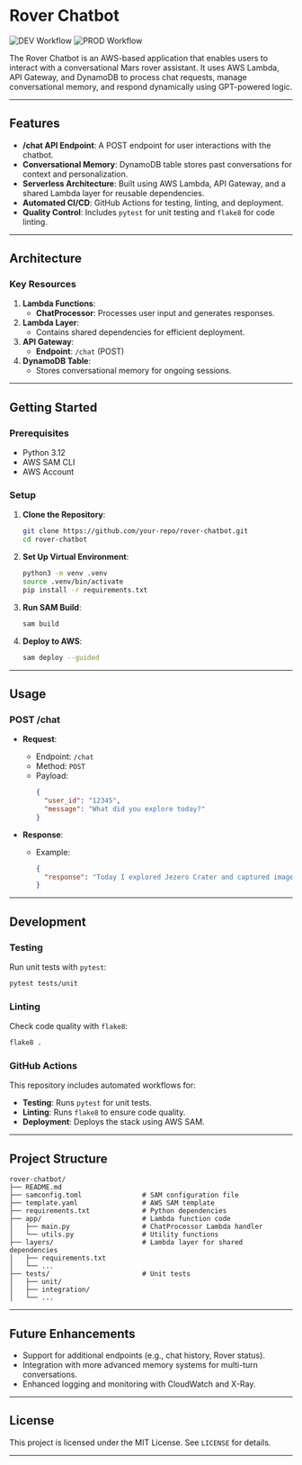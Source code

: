 # Rover Chatbot

![DEV Workflow](https://github.com/amfelso/rover-chatbot/actions/workflows/Develop.yml/badge.svg)
![PROD Workflow](https://github.com/amfelso/rover-chatbot/actions/workflows/Release.yml/badge.svg)

The Rover Chatbot is an AWS-based application that enables users to interact with a conversational Mars rover assistant. It uses AWS Lambda, API Gateway, and DynamoDB to process chat requests, manage conversational memory, and respond dynamically using GPT-powered logic.

---

## **Features**

- **/chat API Endpoint**: A POST endpoint for user interactions with the chatbot.
- **Conversational Memory**: DynamoDB table stores past conversations for context and personalization.
- **Serverless Architecture**: Built using AWS Lambda, API Gateway, and a shared Lambda layer for reusable dependencies.
- **Automated CI/CD**: GitHub Actions for testing, linting, and deployment.
- **Quality Control**: Includes `pytest` for unit testing and `flake8` for code linting.

---

## **Architecture**

### **Key Resources**
1. **Lambda Functions**:
   - **ChatProcessor**: Processes user input and generates responses.
2. **Lambda Layer**:
   - Contains shared dependencies for efficient deployment.
3. **API Gateway**:
   - **Endpoint**: `/chat` (POST)
4. **DynamoDB Table**:
   - Stores conversational memory for ongoing sessions.

---

## **Getting Started**

### **Prerequisites**
- Python 3.12
- AWS SAM CLI
- AWS Account

### **Setup**

1. **Clone the Repository**:
   ```bash
   git clone https://github.com/your-repo/rover-chatbot.git
   cd rover-chatbot
   ```

2. **Set Up Virtual Environment**:
   ```bash
   python3 -m venv .venv
   source .venv/bin/activate
   pip install -r requirements.txt
   ```

3. **Run SAM Build**:
   ```bash
   sam build
   ```

4. **Deploy to AWS**:
   ```bash
   sam deploy --guided
   ```

---

## **Usage**

### **POST /chat**
- **Request**:
  - Endpoint: `/chat`
  - Method: `POST`
  - Payload:
    ```json
    {
      "user_id": "12345",
      "message": "What did you explore today?"
    }
    ```

- **Response**:
  - Example:
    ```json
    {
      "response": "Today I explored Jezero Crater and captured images of layered sedimentary rocks!"
    }
    ```

---

## **Development**

### **Testing**
Run unit tests with `pytest`:
```bash
pytest tests/unit
```

### **Linting**
Check code quality with `flake8`:
```bash
flake8 .
```

### **GitHub Actions**
This repository includes automated workflows for:
- **Testing**: Runs `pytest` for unit tests.
- **Linting**: Runs `flake8` to ensure code quality.
- **Deployment**: Deploys the stack using AWS SAM.

---

## **Project Structure**

```
rover-chatbot/
├── README.md
├── samconfig.toml               # SAM configuration file
├── template.yaml                # AWS SAM template
├── requirements.txt             # Python dependencies
├── app/                         # Lambda function code
│   ├── main.py                  # ChatProcessor Lambda handler
│   └── utils.py                 # Utility functions
├── layers/                      # Lambda layer for shared dependencies
│   ├── requirements.txt
│   └── ...
├── tests/                       # Unit tests
│   ├── unit/
│   ├── integration/
│   └── ...
```

---

## **Future Enhancements**
- Support for additional endpoints (e.g., chat history, Rover status).
- Integration with more advanced memory systems for multi-turn conversations.
- Enhanced logging and monitoring with CloudWatch and X-Ray.

---

## **License**
This project is licensed under the MIT License. See `LICENSE` for details.

---
